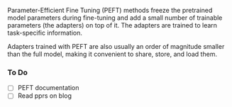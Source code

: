 Parameter-Efficient Fine Tuning (PEFT) methods freeze the pretrained model parameters during fine-tuning and add a small number of trainable parameters (the adapters) on top of it. The adapters are trained to learn task-specific information. 

Adapters trained with PEFT are also usually an order of magnitude smaller than the full model, making it convenient to share, store, and load them.

### To Do
- [ ] PEFT documentation
- [ ] Read pprs on blog
